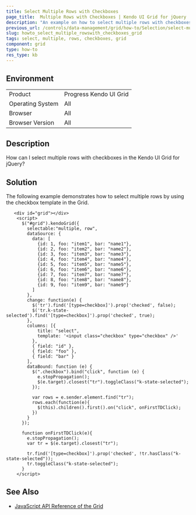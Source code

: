 ```yaml
---
title: Select Multiple Rows with Checkboxes
page_title:  Multiple Rows with Checkboxes | Kendo UI Grid for jQuery
description: "An example on how to select multiple rows with checkboxes in the Kendo UI Grid for jQuery."
previous_url: /controls/data-management/grid/how-to/Selection/select-multiple-rows-with-checkboxes
slug: howto_select_multiple_rowswith_checkboxes_grid
tags: select, multiple, rows, checkboxes, grid
component: grid
type: how-to
res_type: kb
---
```


## Environment

<table>
 <tr>
  <td>Product</td>
  <td>Progress Kendo UI Grid</td>
 </tr>
 <tr>
  <td>Operating System</td>
  <td>All</td>
 </tr>
 <tr>
  <td>Browser</td>
  <td>All</td>
 </tr>
 <tr>
  <td>Browser Version</td>
  <td>All</td>
 </tr>
</table>

## Description

How can I select multiple rows with checkboxes in the Kendo UI Grid for jQuery?

## Solution

The following example demonstrates how to select multiple rows by using the checkbox template in the Grid.

```dojo
   <div id="grid"></div>
    <script>
      $("#grid").kendoGrid({
        selectable:"multiple, row",
        dataSource: {
          data: [
            {id: 1, foo: "item1", bar: "name1"},
            {id: 2, foo: "item2", bar: "name2"},
            {id: 3, foo: "item3", bar: "name3"},
            {id: 4, foo: "item4", bar: "name4"},
            {id: 5, foo: "item5", bar: "name5"},
            {id: 6, foo: "item6", bar: "name6"},
            {id: 7, foo: "item7", bar: "name7"},
            {id: 8, foo: "item8", bar: "name8"},
            {id: 9, foo: "item9", bar: "name9"}
          ]
        },
        change: function(e) {
          $('tr').find('[type=checkbox]').prop('checked', false);
          $('tr.k-state-selected').find('[type=checkbox]').prop('checked', true);
        },
        columns: [{
            title: "select",
            template: '<input class="checkbox" type="checkbox" />'
          },
          { field: "id" },
          { field: "foo" },
          { field: "bar" }
        ],
        dataBound: function (e) {
          $(".checkbox").bind("click", function (e) {
            e.stopPropagation();
            $(e.target).closest("tr").toggleClass("k-state-selected");
          });

          var rows = e.sender.element.find("tr");
          rows.each(function(e){
            $(this).children().first().on("click", onFirstTDClick);
          })
        }
      });

      function onFirstTDClick(e){
        e.stopPropagation();
        var tr = $(e.target).closest("tr");

        tr.find('[type=checkbox]').prop('checked', !tr.hasClass("k-state-selected"));
        tr.toggleClass("k-state-selected");
      }
    </script>
```

## See Also

* [JavaScript API Reference of the Grid](/api/javascript/ui/grid)
